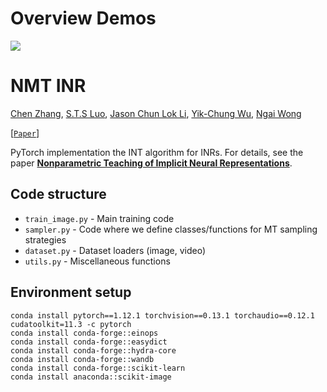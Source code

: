 # Overview Demos

![](https://chen2hang.github.io/_publications/nonparametric_teaching_of_implicit_neural_representations/demos/kodim24.gif)

# NMT INR

[Chen Zhang](https://chen2hang.github.io/), [S.T.S Luo](https://www.cs.toronto.edu/~stevenlts/index.html), [Jason Chun Lok Li](https://hk.linkedin.com/in/jason-chun-lok-li-0590b3166), [Yik-Chung Wu](https://www.eee.hku.hk/~ycwu/), [Ngai Wong](https://www.eee.hku.hk/~nwong/)

[[`Paper`](https://arxiv.org/pdf/2405.10531)]

PyTorch implementation the INT algorithm for INRs. For details, see the paper **[Nonparametric Teaching of Implicit Neural Representations](https://arxiv.org/pdf/2405.10531)**.


## Code structure
- `train_image.py` - Main training code
- `sampler.py` - Code where we define classes/functions for MT sampling strategies
- `dataset.py` - Dataset loaders (image, video)
- `utils.py` - Miscellaneous functions

## Environment setup
```
conda install pytorch==1.12.1 torchvision==0.13.1 torchaudio==0.12.1 cudatoolkit=11.3 -c pytorch
conda install conda-forge::einops
conda install conda-forge::easydict
conda install conda-forge::hydra-core
conda install conda-forge::wandb
conda install conda-forge::scikit-learn
conda install anaconda::scikit-image
```
